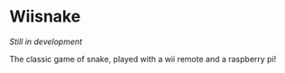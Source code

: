 # Wiisnake
_Still in development_

The classic game of snake, played with a wii remote and a raspberry pi! 

